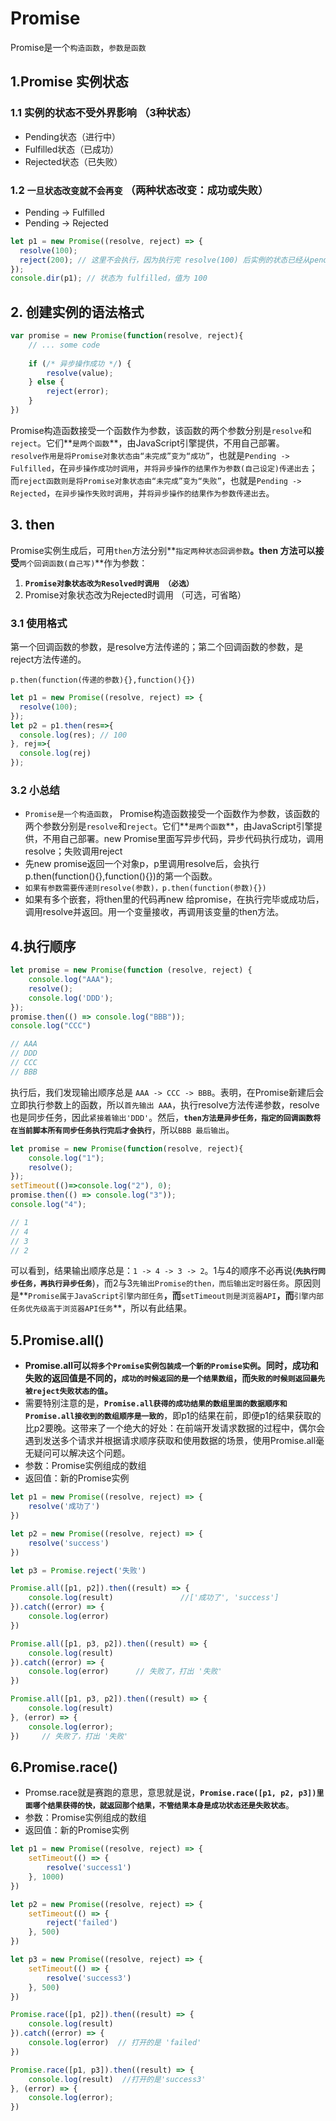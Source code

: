 # Promise 

Promise是一个`构造函数`，`参数是函数`

## 1.Promise 实例状态

### 1.1 实例的状态不受外界影响 （3种状态）

- Pending状态（进行中）
- Fulfilled状态（已成功）
- Rejected状态（已失败）

### 1.2 `一旦状态改变就不会再变` （两种状态改变：成功或失败）

- Pending -> Fulfilled
- Pending -> Rejected

``` javascript
let p1 = new Promise((resolve, reject) => {
  resolve(100);
  reject(200); // 这里不会执行，因为执行完 resolve(100) 后实例的状态已经从pending改为fulfilled了
});
console.dir(p1); // 状态为 fulfilled，值为 100 
```



## 2. 创建实例的语法格式

``` javascript
var promise = new Promise(function(resolve, reject){
    // ... some code
    
    if (/* 异步操作成功 */) {
        resolve(value);
    } else {
        reject(error);
    }
})
```

​	Promise构造函数接受一个函数作为参数，该函数的两个参数分别是`resolve`和`reject`。它们**`是两个函数`**，由JavaScript引擎提供，不用自己部署。
  `resolve作用是将Promise对象状态由“未完成”变为“成功”`，也就是`Pending -> Fulfilled`，在`异步操作成功时调用`，`并将异步操作的结果作为参数(自己设定)传递出去`；而`reject函数则是将Promise对象状态由“未完成”变为“失败”`，也就是`Pending -> Rejected`，`在异步操作失败时调用`，并`将异步操作的结果作为参数传递出去`。

## 3. then

Promise实例生成后，可用`then`方法分别**`指定两种状态回调参数`**。then 方法可以接受**`两个回调函数(自己写)`**作为参数：

1. **`Promise对象状态改为Resolved时调用 （必选）`**
2. Promise对象状态改为Rejected时调用 （可选，可省略）

### 3.1 使用格式

第一个回调函数的参数，是resolve方法传递的；第二个回调函数的参数，是reject方法传递的。

`p.then(function(传递的参数){},function(){})`

``` javascript
let p1 = new Promise((resolve, reject) => {
  resolve(100);
});
let p2 = p1.then(res=>{
  console.log(res); // 100
}, rej=>{
  console.log(rej)
});

```

### 3.2 小总结

- `Promise是一个构造函数`，	Promise构造函数接受一个函数作为参数，该函数的两个参数分别是`resolve`和`reject`。它们**`是两个函数`**，由JavaScript引擎提供，不用自己部署。new Promise里面写异步代码，异步代码执行成功，调用resolve；失败调用reject
- 先new promise返回一个对象p，p里调用resolve后，会执行p.then(function(){},function(){})的第一个函数。
- `如果有参数需要传递则resolve(参数)，p.then(function(参数){})`
- 如果有多个嵌套，将then里的代码再new 给promise，在执行完毕或成功后，调用resolve并返回。用一个变量接收，再调用该变量的then方法。

## 4.执行顺序

``` javascript
let promise = new Promise(function (resolve, reject) {
    console.log("AAA");
    resolve();
    console.log('DDD');
});
promise.then(() => console.log("BBB"));
console.log("CCC")

// AAA
// DDD
// CCC
// BBB
```

执行后，我们发现输出顺序总是 `AAA -> CCC -> BBB`。表明，在Promise新建后会立即执行参数上的函数，所以`首先输出 AAA`，执行resolve方法传递参数，resolve也是同步任务，因此`紧接着输出'DDD'`。然后，**`then方法是异步任务，指定的回调函数将在当前脚本所有同步任务执行完后才会执行`**，所以`BBB 最后输出`。



``` javascript
let promise = new Promise(function(resolve, reject){
    console.log("1");
    resolve();
});
setTimeout(()=>console.log("2"), 0);
promise.then(() => console.log("3"));
console.log("4");

// 1
// 4
// 3
// 2
```

可以看到，结果输出顺序总是：`1 -> 4 -> 3 -> 2`。1与4的顺序不必再说(**`先执行同步任务，再执行异步任务`**)，而2与3`先输出Promise的then，而后输出定时器任务`。原因则是**`Promise属于JavaScript引擎内部任务`**，而**`setTimeout则是浏览器API`**，而**`引擎内部任务优先级高于浏览器API任务`**，所以有此结果。



## 5.Promise.all()

- **Promise.all可以`将多个Promise实例包装成一个新的Promise实例`。同时，成功和失败的返回值是不同的，`成功的时候返回的是一个结果数组`，而`失败的时候则返回最先被reject失败状态的值`。**
- 需要特别注意的是，**`Promise.all获得的成功结果的数组里面的数据顺序和Promise.all接收到的数组顺序是一致的`**，即p1的结果在前，即便p1的结果获取的比p2要晚。这带来了一个绝大的好处：在前端开发请求数据的过程中，偶尔会遇到发送多个请求并根据请求顺序获取和使用数据的场景，使用Promise.all毫无疑问可以解决这个问题。
- 参数：Promise实例组成的数组
- 返回值：新的Promise实例

``` javascript
let p1 = new Promise((resolve, reject) => {
    resolve('成功了')
})

let p2 = new Promise((resolve, reject) => {
    resolve('success')
})

let p3 = Promise.reject('失败')

Promise.all([p1, p2]).then((result) => {
    console.log(result)               //['成功了', 'success']
}).catch((error) => {
    console.log(error)
})

Promise.all([p1, p3, p2]).then((result) => {
    console.log(result)
}).catch((error) => {
    console.log(error)      // 失败了，打出 '失败'
})

Promise.all([p1, p3, p2]).then((result) => {
    console.log(result)
}, (error) => {
    console.log(error);
})     // 失败了，打出 '失败'

```



## 6.Promise.race()

- Promse.race就是赛跑的意思，意思就是说，**`Promise.race([p1, p2, p3])里面哪个结果获得的快，就返回那个结果，不管结果本身是成功状态还是失败状态`**。
- 参数：Promise实例组成的数组
- 返回值：新的Promise实例

``` javascript
let p1 = new Promise((resolve, reject) => {
    setTimeout(() => {
        resolve('success1')
    }, 1000)
})

let p2 = new Promise((resolve, reject) => {
    setTimeout(() => {
        reject('failed')
    }, 500)
})

let p3 = new Promise((resolve, reject) => {
    setTimeout(() => {
        resolve('success3')
    }, 500)
})

Promise.race([p1, p2]).then((result) => {
    console.log(result)
}).catch((error) => {
    console.log(error)  // 打开的是 'failed'
})

Promise.race([p1, p3]).then((result) => {
    console.log(result)  //打开的是'success3'
}, (error) => {
    console.log(error);
})
```

